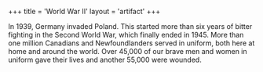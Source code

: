 +++
title = 'World War II'
layout = 'artifact'
+++

In 1939, Germany invaded Poland. This started more than six years of bitter fighting in the Second World War, which finally ended in 1945. More than one million Canadians and Newfoundlanders served in uniform, both here at home and around the world. Over 45,000 of our brave men and women in uniform gave their lives and another 55,000 were wounded.
